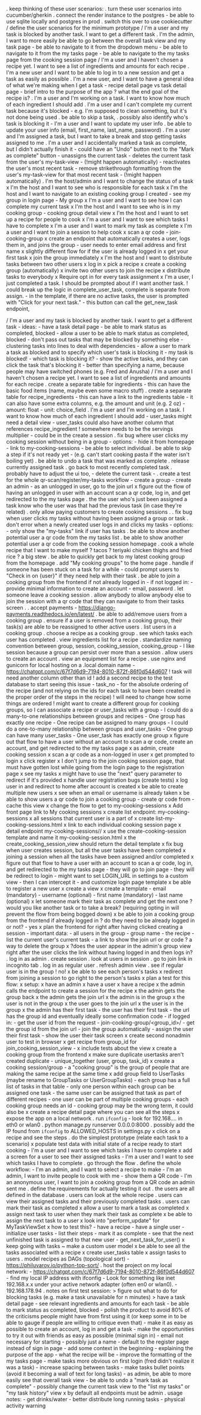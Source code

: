 . keep thinking of these user scenarios:
    . turn these user scenarios into cucumber/gherkin
. connect the render instance to the postgres
    - be able to use sqlite locally and postgres in prod
. switch this over to use cookiecutter
/ define the user scenarios for the minimum prototype
    / I'm a user and my task is blocked by another task. I want to get a
      different task
    . I'm the admin, I want to more easily be able to go between the overall
      task view and my task page
        - be able to navigate to it from the dropdown menu
        - be able to navigate to it from the my tasks page
        - be able to navigate to the my tasks page from the cooking session
          page
    / I'm a user and I haven't chosen a recipe yet. I want to see a list of
      ingredients and amounts for each recipe
    . I'm a new user and I want to be able to log in to a new session and get
      a task as easily as possible
    . I'm a new user, and I want to have a general idea of what we're making
      when I get a task
        - recipe detail page vs task detail page
        - brief intro to the purpose of the app
        ? what the end goal of the recipe is?
    . I'm a user and I'm working on a task. I want to know how much of each
      ingredient I should add
    . I'm a user and I can't complete my current task because it's blocked
        - e.g. I'm supposed to clean something, but it's not done being used
        . be able to skip a task,
            . possibly also identify who's task is blocking it
    - I'm a user and I want to update my user info
        . be able to update your user info (email, first_name, last_name,
          password)
    . I'm a user and I'm assigned a task, but I want to take a break and stop
      getting tasks assigned to me
    . I'm a user and I accidentally marked a task as complete, but I didn't
      actually finish it
        - could have an "Undo" button next to the "Mark as complete" button
            - unassigns the current task
            - deletes the current task from the user's my-task-view
                - (!might happen automatically)
            - reactivates the user's most recent task
            - remove strikethrough formatting from the user's my-task-view for that most
              recent task
                - (!might happen automatically)
    . I'm the host/admin and I want to change the status of a task
    x I'm the host and I want to see who is responsible for each task
    x I'm the host and I want to navigate to an existing cooking group I
      created
        - see my group in login page
        - My group
    x I'm a user and I want to see how I can complete my current task
    x I'm the host and I want to see who is in my cooking group
        - cooking group detail view
    x I'm the host and I want to set up a recipe for people to cook
    x I'm a user and I want to see which tasks I have to complete
    x I'm a user and I want to mark my task as complete
    x I'm a user and I want to join a session to help cook
        x scan a qr code
            - join-cooking-group
        x create an endpoint that automatically creates a user, logs them in,
          and joins the group
            - user needs to enter email address and first name
        x slightly different flow for if the user is already logged in
        x get your first task
        x join the group immediately
    x I'm the host and I want to distribute tasks between two other users
        x log in
        x pick a recipe
        x create a cooking group (automatically)
        x invite two other users to join the recipe
        x distribute tasks to everybody
    x Require opt in for every task assignment
    x I'm a user, I just completed a task. I should be prompted about if I
      want another task.
        ! could break up the logic in complete_user_task, complete is separate
        from assign.
        - in the template, if there are no active tasks, the user is prompted
          with "Click for your next task."
            - this button can call the get_new_task endpoint,

/ I'm a user and my task is blocked by another task. I want to get a
  different task
    - ideas:
        - have a task detail page
            - be able to mark status as completed, blocked
        - allow a user to be able to mark status as completed, blocked
        - don't pass out tasks that may be blocked by something else
        - clustering tasks into lines to deal with dependencies
        - allow a user to mark a task as blocked and to specify which user's
          task is blocking it
            - my task is blocked!
            - which task is blocking it?
                - show the active tasks, and they can click the task that's
                  blocking it
                    - better than specifying a name, because people may have
                      switched phones (e.g. Fred and Anusha)
/ I'm a user and I haven't chosen a recipe yet. I want to see a list of
  ingredients and amounts for each recipe
    . create a separate table for ingredients
        - this can have the basic food items (name, maybe even some macro
          stuff)
    . create a separate table for recipe_ingredients
        - this can have a link to the ingredients table
        - it can also have some extra columns, e.g. the amount and unit (e.g.
          2 oz)
            - amount: float
            - unit: choice_field
. I'm a user and I'm working on a task. I want to know how much of each
  ingredient I should add
    - user_tasks might need a detail view
    - user_tasks could also have another column that references
      recipe_ingredient
    ! somewhere needs to be the servings multiplier
        - could be in the create a session
. fix bug where user clicks my cooking session without being in a group
    - options:
        - hide it from homepage
        - link to my-cooking-sessions
            - be able to select individual
. be able to skip a step if it's not ready yet
    - (e.g. can't start cooking pasta if the water isn't boiling yet)
. be able to undo a task that was marked as complete
    . release currently assigned task
    . go back to most recently completed task
    . probably have to adjust the ui too,
        - delete the current task
        -
. create a test for the whole qr-scan/register/my-tasks workflow
    - create a group
    - create an admin
    - as an unlogged in user, go to the join url
x figure out the flow of having an unlogged in user with an account scan a qr
  code, log in, and get redirected to the my tasks page
. the the user who's just been assigned a task know who the user was that had
  the previous task (in case they're related)
. only allow paying customers to create cooking sessions
    .
. fix bug when user clicks my tasks without having been assigned a group or
  task
. don't error when a newly created user logs in and clicks my tasks
    - options:
        - only show the "my-tasks" link if user has tasks
. be able to show another potential user a qr code from the my tasks list
. be able to show another potential user a qr code from the cooking session
  homepage
. cook a whole recipe that I want to make myself
    ? tacos
    ? teriyaki chicken thighs and fried rice
    ? a big stew
. be able to quickly get back to my latest cooking group from the homepage
. add "My cooking groups" to the home page
. handle if someone has been stuck on a task for a while
    - could prompt users to "Check in on {user}" if they need help with their
      task
. be able to join a cooking group from the frontend if not already logged in
    - if not logged in:
        - provide minimal information to create an account
        - email, password
. let someone leave a cooking session
. allow anybody to allow anybody else to join the session with a qr code that
  they can navigate to from their tasks screen
.
. accept payments
    - https://django-payments.readthedocs.io/en/latest/
. be able to add/remove users from a cooking group
. ensure if a user is removed from a cooking group, their task(s) are able
  to be reassigned to other active users
. list users in a cooking group
. choose a recipe as a cooking group
. see which tasks each user has completed
. view ingredients list for a recipe
. standardize naming convention between group, session, cooking_session,
  cooking_group
    - I like session because a group can persist over more than a session
. allow users to create an account
. view an equipment list for a recipe
. use nginx and gunicorn for local hosting on a .local domain name
    - https://chatgpt.com/c/67f7d6d9-7194-8010-872f-86f0d544d607
! task will need another column other than id
    ! add a second recipe to the test database to start seeing this issue
    - task_no
    - for the absolute ordering of the recipe (and not relying on the ids for
      each task to have been created in the proper order of the steps in the
      recipe)
    ! will need to change how some things are ordered
! might want to create a different group for cooking groups, so I can
  associate a recipe or user_tasks with a group
    - I could do a many-to-one relationships between groups and recipes
        - One group has exactly one recipe
        - One recipe can be assigned to many groups
    - I could do a one-to-many relationship between groups and user_tasks
        - One group can have many user_tasks
        - One user_task has exactly one group
x figure out that flow to have a user without an account to scan a qr code,
  create an account, and get redirected to the my tasks page
    x as admin, create cooking session
    x scan a qr code as a non-logged in user
    x get prompted to login
    x click register
        x I don't jump to the join cooking session page, that must have gotten
          lost while going from the login page to the registration page
    x see my tasks
        x might have to use the "next" query parameter to redirect if it's
          provided
x handle user registration bugs (create tests)
    x log user in and redirect to home after account is created
    x be able to create multiple new users
    x see when an email or username is already taken
x be able to show users a qr code to join a cooking group
    - create qr code from
    - cache this view
x change the flow to get to my-cooking-sessions
    x Add front page link to My cooking sessions
    x create list endpoint: my-cooking-sessions
        x all sessions that current user is a part of
    x create list-my-cooking-sessions.html
    x link to each individual cooking session page
    x detail endpoint my-cooking-sessions/<id>/
        x use the create-cooking-session template and name it
          my-cooking-session.html
    x the create_cooking_session_view should return the detail template
x fix bug when user creates session, but all the user tasks have been
  completed
x joining a session when all the tasks have been assigned and/or completed
x figure out that flow to have a user with an account to scan a qr code, log
  in, and get redirected to the my tasks page
    - they will go to join page
    - they will be redirect to login
    - might want to set LOGIN_URL in settings to a custom view
        - then I can intercept it
        - and customize login page template
x be able to register a new user
    x create a view
    x create a template
        - email         (mandatory)
        - username      (optional)
        - first name    (mandatory)
        - last name     (optional)
x let someone mark their task as complete and get the next one
    ? would you like another task or to take a break? (requiring opting in
      will prevent the flow from being bogged down)
x be able to join a cooking group from the frontend if already logged in
    ? do they need to be already logged in or not?
        - yes
    x plan the frontend for right after having clicked creating a session
        - important data:
            - all users in the group
            - group name
            - the recipe
            - list the current user's current task
            - a link to show the join url or qr code
            ? a way to delete the group
    x ?does the user appear in the admin's group view right after the user
      clicks the link without having logged in and then logs in?
        . log in as admin
        . create session
        . look at users in session
        . go to join link in incognito tab
        . log in as regular user
        . refresh admin view
        . see if regular user is in the group
        ! no!
    x be able to see each person's tasks
    x redirect from joining a session to go right to the person's tasks
    x plan a test for this flow:
        x setup:
            x have an admin
            x have a user
            x have a recipe
            x the admin calls the endpoint to create a session for the recipe
            x the admin gets the group back
            x the admin gets the join url
            x the admin is in the group
            x the user is not in the group
            x the user goes to the join url
            x the user is in the group
            x the admin has their first task
            - the user has their first task
    - the url has the group id and eventually ideally some confirmation code
    - if logged in:
        - get the user id from the request
            - join-cooking-group/<group_id>/
        - get the group id from the join url
        - join the group automatically
        - assign the user their first task
        - show the user their task screen
x create second nonadmin user to test in browser
x get recipe from group_id for join_cooking_session_view
    -
x include tests about the view
x create a cooking group from the frontend
    x make sure duplicate usertasks aren't created duplicate
        - unique_together (user, group, task_id)
x create a cooking session/group
    - a "cooking group" is the group of people that are making the same
      recipe at the same time
    x add group field to UserTasks (maybe rename to GroupTasks or
      UserGroupTasks)
    - each group has a full list of tasks in that table
    - only one person within each group can be assigned one task
    - the same user can be assigned that task as part of different recipes
    - one user can be part of multiple cooking groups
    - each cooking group needs an id
    - cooking group may be the wrong term, it could also be
x create a recipe detail page where you can see all the steps
x expose the app on a local network
    . run `ifconfig`
        - look for 192.168.... in eth0 or wlan0
    . python manage.py runserver 0.0.0.0:8000
    . possibly add the IP found from `ifconfig` to ALLOWED_HOSTS in
      settings.py
x click on a recipe and see the steps
. do the simplest prototype (relate each task to a scenario)
    x populate test data with initial state of a recipe ready to start cooking
        - I'm a user and I want to see which tasks I have to complete
    x add a screen for a user to see their assigned tasks
        - I'm a user and I want to see which tasks I have to complete
        . go through the flow
    . define the whole workflow:
        - I'm an admin, and I want to select a recipe to make
        - I'm an admin, I want to invite people to cook with me
            - show them a QR code
        - I'm an anonymous user, I want to join a cooking group from a QR code
          an admin sent me
    . define the requirements for actually testing it out
        . the users are all defined in the database
        . users can look at the whole recipe
        . users can view their assigned tasks and their previously completed
          tasks
        . users can mark their task as completed
    x allow a user to mark a task as completed
    x assign next task to user when they mark their task as complete
        x be able to assign the next task to a user
        x look into "perform_update" for MyTaskViewSet
        x how to test this?
            - have a recipe
            - have a single user
            - initialize user tasks
            - list their steps
            - mark it as complete
            - see that the next unfinished task is assigned to that new user
            - get_next_task_for_user()
x keep going with tasks
    ~ make a custom user model
    x be able to see all the tasks associated with a recipe
    x create user_tasks table
    x assign tasks to users
. model recipes as DAGs (topological sort)
    - https://philuvarov.io/python-top-sort/
. host the project on my local network:
    - https://chatgpt.com/c/67f7d6d9-7194-8010-872f-86f0d544d607
    - find my local IP address with ifconfig
    - Look for something like inet 192.168.x.x under your active network
      adapter (often en0 or wlan0).
    - 192.168.178.94
. notes on first test session:
    > figure out what to do for blocking tasks (e.g. make a task unavailable
      for n minutes)
    > have a task detail page
        - see relevant ingredients and amounts for each task
        - be able to mark status as completed, blocked
    - polish the product to avoid 80% of the criticisms people might have from
      first using it (or keep some in to be able to gauge if people are
      willing to critique even that)
    - make it as easy as possible to create an account, log in and get a task
    - make the opportunities to try it out with friends as easy as possible
      (minimal sign in)
        - email not necessary for starting
        - possibly just a name
        - default to the register page instead of sign in page
    - add some context in the beginning
        - explaining the purpose of the app
        - what the recipe will be
    - improve the formatting of the my tasks page
        - make tasks more obvious on first login (fred didn't realize it was a
          task)
        - increase spacing between tasks
        - make tasks bullet points (avoid it becoming a wall of text for long
          tasks)
    - as admin, be able to more easily see that overall task view
    - be able to undo a "mark task as complete"
    - possibly change the current task view to the "list my tasks" or "my task
      history" view
x by default all endpoints must be admin
. usage notes:
    - get drinks/water
    - better distribute long running tasks
    - physical activity warning
